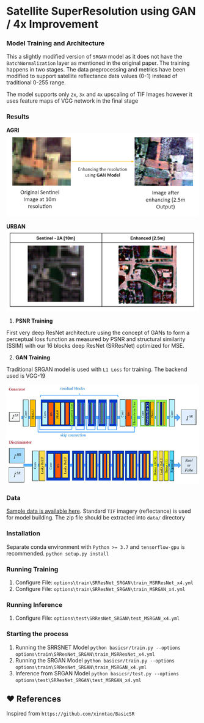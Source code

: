 # Satellite SuperResolution using GAN / 4x Improvement

### Model Training and Architecture

This a slightly modified version of `SRGAN` model as it does not have the `BatchNormalization` layer as mentioned in the original paper. The training happens in two stages. The data preprocessing and metrics have been modified to support satellite reflectance data values (0-1) instead of traditional 0-255 range.

The model supports only `2x`, `3x` and `4x` upscaling of TIF Images however it uses feature maps of VGG network in the final stage

### Results

**AGRI**
![AGRI Image](results/agri.PNG)

**URBAN**
![Urbabn Image](results/urban.PNG)


1. **PSNR Training**

First very deep ResNet architecture using the concept of GANs to form a perceptual loss function as measured by PSNR and structural similarity (SSIM) with our 16 blocks deep ResNet (SRResNet) optimized for MSE.

2. **GAN Training**

Traditional SRGAN model is used with `L1 Loss` for training. The backend used is VGG-19

![GAN Image](gan.png)

### Data

[Sample data is available here](https://drive.google.com/file/d/1LGugOJuX1jec_3cnnDNDItBdJhi-jK4R/view?usp=sharing). Standard `TIF` imagery (reflectance) is used for model building. The zip file should be extracted into `data/` directory

### Installation

Separate conda environment with `Python >= 3.7` and `tensorflow-gpu` is recommended. 
`python setup.py install`

### Running Training

1. Configure File: `options\train\SRResNet_SRGAN\train_MSRResNet_x4.yml`
2. Configure File: `options\train\SRResNet_SRGAN\train_MSRGAN_x4.yml`

### Running Inference

1. Configure File: `options\test\SRResNet_SRGAN\test_MSRGAN_x4.yml`

### Starting the process

1. Running the SRRSNET Model `python basicsr/train.py --options options\train\SRResNet_SRGAN\train_MSRResNet_x4.yml`
2. Running the SRGAN Model `python basicsr/train.py --options options\train\SRResNet_SRGAN\train_MSRGAN_x4.yml`
3. Inference from SRGAN Model `python basicsr/test.py --options options\test\SRResNet_SRGAN\test_MSRGAN_x4.yml`

## :heart: References

Inspired from `https://github.com/xinntao/BasicSR`